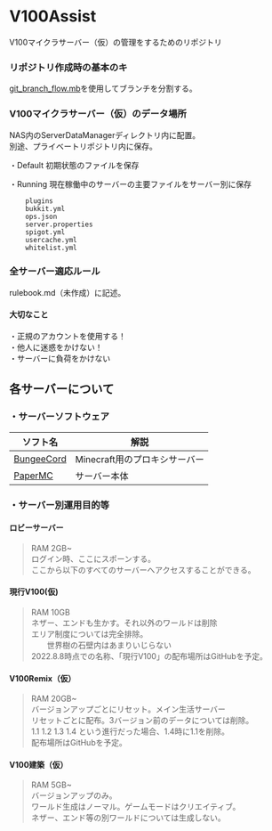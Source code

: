 # V100Assist
V100マイクラサーバー（仮）の管理をするためのリポジトリ


### リポジトリ作成時の基本のキ  

[git_branch_flow.mb](https://github.com/Char6tte/V100Assist/blob/main/git_branch_flow.md)を使用してブランチを分割する。

### V100マイクラサーバー（仮）のデータ場所

NAS内のServerDataManagerディレクトリ内に配置。  
別途、プライベートリポジトリ内に保存。

・Default
初期状態のファイルを保存

・Running
現在稼働中のサーバーの主要ファイルをサーバー別に保存

~~~
    plugins  
    bukkit.yml  
    ops.json  
    server.properties  
    spigot.yml  
    usercache.yml  
    whitelist.yml
~~~

### 全サーバー適応ルール

rulebook.md（未作成）に記述。  
#### 大切なこと

・正規のアカウントを使用する！  
・他人に迷惑をかけない！  
・サーバーに負荷をかけない

## 各サーバーについて
### ・サーバーソフトウェア
| ソフト名                                                    | 解説                  |
|---------------------------------------------------------|---------------------|
| [BungeeCord](https://www.spigotmc.org/wiki/bungeecord/) | Minecraft用のプロキシサーバー |
| [PaperMC](https://papermc.io/)                          | サーバー本体              |

### ・サーバー別運用目的等

#### ロビーサーバー
> RAM 2GB~  
> ログイン時、ここにスポーンする。  
> ここから以下のすべてのサーバーへアクセスすることができる。

#### 現行V100(仮)
>RAM 10GB   
>ネザー、エンドも生かす。それ以外のワールドは削除  
>エリア制度については完全排除。  
> 　　世界樹の石壁内はあまりいじらない  
>2022.8.8時点での名称、「現行V100」の配布場所はGitHubを予定。

#### V100Remix（仮）
> RAM 20GB~  
> バージョンアップごとにリセット。メイン生活サーバー  
> リセットごとに配布。3バージョン前のデータについては削除。  
> 1.1 1.2 1.3 1.4 という進行だった場合、1.4時に1.1を削除。  
> 配布場所はGitHubを予定。  

#### V100建築（仮）
> RAM 5GB~  
> バージョンアップのみ。  
> ワールド生成はノーマル。ゲームモードはクリエイティブ。  
> ネザー、エンド等の別ワールドについては生成しない。